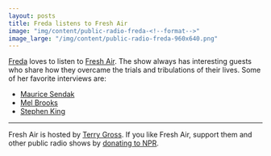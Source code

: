 ```yaml
---
layout: posts
title: Freda listens to Fresh Air
image: "img/content/public-radio-freda-<!--format-->"
image_large: "/img/content/public-radio-freda-960x640.png"
---
```


[Freda](/2014/10/27/freda.html) loves to listen to [Fresh Air](http://www.npr.org/programs/fresh-air/).
The show always has interesting guests who share how they overcame the trials and tribulations of their lives.
Some of her favorite interviews are:

* [Maurice Sendak](http://www.npr.org/2012/05/08/152248901/fresh-air-remembers-author-maurice-sendak)
* [Mel Brooks](http://www.npr.org/2013/05/20/182609040/mel-brooks-i-m-an-egot-so-i-don-t-need-any-more)
* [Stephen King](http://www.npr.org/templates/story/story.php?storyId=10207209)

---

Fresh Air is hosted by [Terry Gross]().
If you like Fresh Air, support them and other public radio shows by [donating to NPR](http://www.npr.org/stations/donate/index.php).